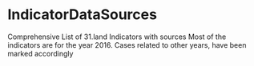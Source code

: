 # IndicatorDataSources
Comprehensive List of 31.land Indicators with sources 
Most of the indicators are for the year 2016. Cases related to other years, have been marked accordingly
